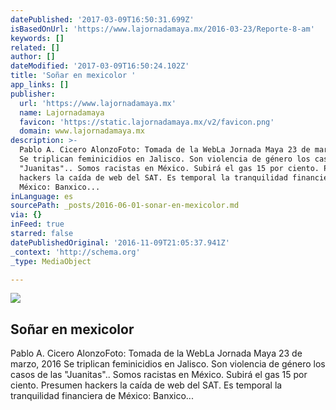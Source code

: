 ```yaml
---
datePublished: '2017-03-09T16:50:31.699Z'
isBasedOnUrl: 'https://www.lajornadamaya.mx/2016-03-23/Reporte-8-am'
keywords: []
related: []
author: []
dateModified: '2017-03-09T16:50:24.102Z'
title: 'Soñar en mexicolor '
app_links: []
publisher:
  url: 'https://www.lajornadamaya.mx'
  name: Lajornadamaya
  favicon: 'https://static.lajornadamaya.mx/v2/favicon.png'
  domain: www.lajornadamaya.mx
description: >-
  Pablo A. Cicero AlonzoFoto: Tomada de la WebLa Jornada Maya 23 de marzo, 2016
  Se triplican feminicidios en Jalisco. Son violencia de género los casos de las
  "Juanitas".. Somos racistas en México. Subirá el gas 15 por ciento. Presumen
  hackers la caída de web del SAT. Es temporal la tranquilidad financiera de
  México: Banxico...
inLanguage: es
sourcePath: _posts/2016-06-01-sonar-en-mexicolor.md
via: {}
inFeed: true
starred: false
datePublishedOriginal: '2016-11-09T21:05:37.941Z'
_context: 'http://schema.org'
_type: MediaObject

---
```

<article style=""><img src="https://s3-us-west-2.amazonaws.com/the-grid-img/p/34560caae7297e523b43afd1b6834255b4865eb2.jpg" /><h1>Soñar en mexicolor </h1><p>Pablo A. Cicero AlonzoFoto: Tomada de la WebLa Jornada Maya 23 de marzo, 2016 Se triplican feminicidios en Jalisco. Son violencia de género los casos de las "Juanitas".. Somos racistas en México. Subirá el gas 15 por ciento. Presumen hackers la caída de web del SAT. Es temporal la tranquilidad financiera de México: Banxico...</p></article>